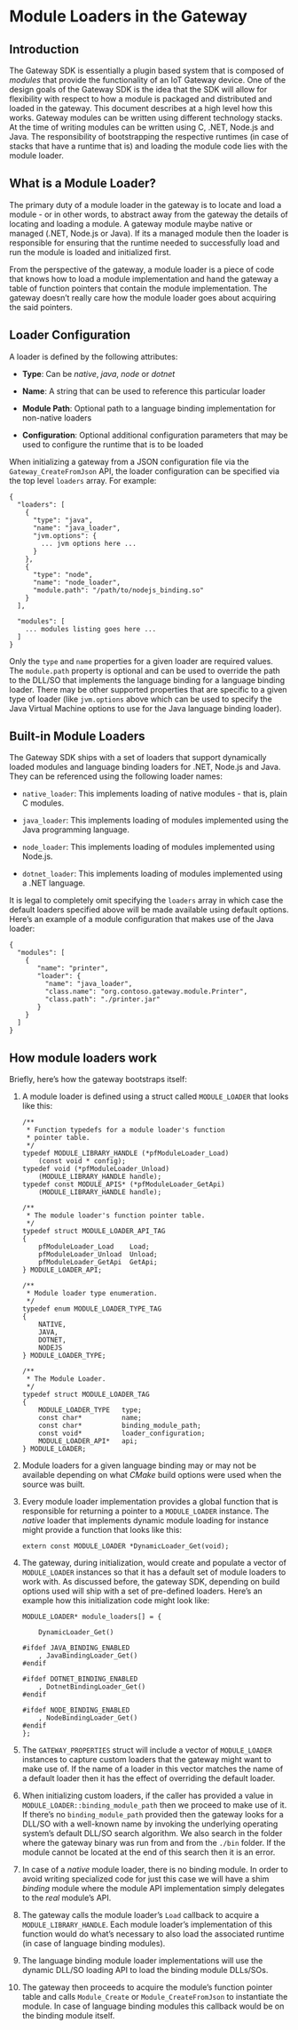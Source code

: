 Module Loaders in the Gateway
=============================

Introduction
------------

The Gateway SDK is essentially a plugin based system that is composed of
*modules* that provide the functionality of an IoT Gateway device. One of the
design goals of the Gateway SDK is the idea that the SDK will allow for
flexibility with respect to how a module is packaged and distributed and loaded
in the gateway. This document describes at a high level how this works. Gateway
modules can be written using different technology stacks. At the time of writing
modules can be written using C, .NET, Node.js and Java. The responsibility of
bootstrapping the respective runtimes (in case of stacks that have a runtime
that is) and loading the module code lies with the module loader.

What is a Module Loader?
------------------------

The primary duty of a module loader in the gateway is to locate and load a
module - or in other words, to abstract away from the gateway the details of
locating and loading a module. A gateway module maybe native or managed (.NET,
Node.js or Java). If its a managed module then the loader is responsible for
ensuring that the runtime needed to successfully load and run the module is
loaded and initialized first.

From the perspective of the gateway, a module loader is a piece of code that
knows how to load a module implementation and hand the gateway a table of
function pointers that contain the module implementation. The gateway doesn’t
really care how the module loader goes about acquiring the said pointers.

Loader Configuration
--------------------

A loader is defined by the following attributes:

-   **Type**: Can be *native*, *java*, *node* or *dotnet*

-   **Name**: A string that can be used to reference this particular loader

-   **Module Path**: Optional path to a language binding implementation for
    non-native loaders

-   **Configuration**: Optional additional configuration parameters that may be
    used to configure the runtime that is to be loaded

When initializing a gateway from a JSON configuration file via the
`Gateway_CreateFromJson` API, the loader configuration can be specified via the
top level `loaders` array. For example:

~~~~~~~~~~~~~~~~~~~~~~~~~~~~~~~~~~~~~~~~~~~~~~~~~~~~~~~~~~~~~~~~~~~~~~~~~~~~~~~~
{
  "loaders": [
    {
      "type": "java",
      "name": "java_loader",
      "jvm.options": {
        ... jvm options here ...
      }
    },
    {
      "type": "node",
      "name": "node_loader",
      "module.path": "/path/to/nodejs_binding.so"
    }
  ],

  "modules": [
    ... modules listing goes here ...
  ]
}
~~~~~~~~~~~~~~~~~~~~~~~~~~~~~~~~~~~~~~~~~~~~~~~~~~~~~~~~~~~~~~~~~~~~~~~~~~~~~~~~

Only the `type` and `name` properties for a given loader are required values.
The `module.path` property is optional and can be used to override the path to
the DLL/SO that implements the language binding for a language binding loader.
There may be other supported properties that are specific to a given type of
loader (like `jvm.options` above which can be used to specify the Java Virtual
Machine options to use for the Java language binding loader).

Built-in Module Loaders
-----------------------

The Gateway SDK ships with a set of loaders that support dynamically loaded
modules and language binding loaders for .NET, Node.js and Java. They can be
referenced using the following loader names:

-   `native_loader`: This implements loading of native modules - that is, plain
    C modules.

-   `java_loader`: This implements loading of modules implemented using the Java
    programming language.

-   `node_loader`: This implements loading of modules implemented using Node.js.

-   `dotnet_loader`: This implements loading of modules implemented using a .NET
    language.

It is legal to completely omit specifying the `loaders` array in which case the
default loaders specified above will be made available using default options.
Here’s an example of a module configuration that makes use of the Java loader:

~~~~~~~~~~~~~~~~~~~~~~~~~~~~~~~~~~~~~~~~~~~~~~~~~~~~~~~~~~~~~~~~~~~~~~~~~~~~~~~~
{
  "modules": [
    {
       "name": "printer",
       "loader": {
         "name": "java_loader",
         "class.name": "org.contoso.gateway.module.Printer",
         "class.path": "./printer.jar"
       }
    }
  ]
}
~~~~~~~~~~~~~~~~~~~~~~~~~~~~~~~~~~~~~~~~~~~~~~~~~~~~~~~~~~~~~~~~~~~~~~~~~~~~~~~~

How module loaders work
-----------------------

Briefly, here’s how the gateway bootstraps itself:

1.  A module loader is defined using a struct called `MODULE_LOADER` that looks
    like this:

    ~~~~~~~~~~~~~~~~~~~~~~~~~~~~~~~~~~~~~~~~~~~~~~~~~~~~~~~~~~~~~~~~~~~~~~~~~~~~
    /**
     * Function typedefs for a module loader's function
     * pointer table.
     */
    typedef MODULE_LIBRARY_HANDLE (*pfModuleLoader_Load)
        (const void * config);
    typedef void (*pfModuleLoader_Unload)
        (MODULE_LIBRARY_HANDLE handle);
    typedef const MODULE_APIS* (*pfModuleLoader_GetApi)
        (MODULE_LIBRARY_HANDLE handle);

    /**
     * The module loader's function pointer table.
     */
    typedef struct MODULE_LOADER_API_TAG
    {
        pfModuleLoader_Load    Load;
        pfModuleLoader_Unload  Unload;
        pfModuleLoader_GetApi  GetApi;
    } MODULE_LOADER_API;

    /**
     * Module loader type enumeration.
     */
    typedef enum MODULE_LOADER_TYPE_TAG
    {
        NATIVE,
        JAVA,
        DOTNET,
        NODEJS
    } MODULE_LOADER_TYPE;

    /**
     * The Module Loader.
     */
    typedef struct MODULE_LOADER_TAG
    {
        MODULE_LOADER_TYPE   type;
        const char*          name;
        const char*          binding_module_path;
        const void*          loader_configuration;
        MODULE_LOADER_API*   api;
    } MODULE_LOADER;
    ~~~~~~~~~~~~~~~~~~~~~~~~~~~~~~~~~~~~~~~~~~~~~~~~~~~~~~~~~~~~~~~~~~~~~~~~~~~~

2.  Module loaders for a given language binding may or may not be available
    depending on what *CMake* build options were used when the source was built.

3.  Every module loader implementation provides a global function that is
    responsible for returning a pointer to a `MODULE_LOADER` instance. The
    *native* loader that implements dynamic module loading for instance might
    provide a function that looks like this:

    ~~~~~~~~~~~~~~~~~~~~~~~~~~~~~~~~~~~~~~~~~~~~~~~~~~~~~~~~~~~~~~~~~~~~~~~~~~~~
    extern const MODULE_LOADER *DynamicLoader_Get(void);
    ~~~~~~~~~~~~~~~~~~~~~~~~~~~~~~~~~~~~~~~~~~~~~~~~~~~~~~~~~~~~~~~~~~~~~~~~~~~~

4.  The gateway, during initialization, would create and populate a vector of
    `MODULE_LOADER` instances so that it has a default set of module loaders to
    work with. As discussed before, the gateway SDK, depending on build options
    used will ship with a set of pre-defined loaders. Here’s an example how this
    initialization code might look like:

    ~~~~~~~~~~~~~~~~~~~~~~~~~~~~~~~~~~~~~~~~~~~~~~~~~~~~~~~~~~~~~~~~~~~~~~~~~~~~
    MODULE_LOADER* module_loaders[] = {

        DynamicLoader_Get()

    #ifdef JAVA_BINDING_ENABLED
        , JavaBindingLoader_Get()
    #endif

    #ifdef DOTNET_BINDING_ENABLED
        , DotnetBindingLoader_Get()
    #endif

    #ifdef NODE_BINDING_ENABLED
        , NodeBindingLoader_Get()
    #endif
    };
    ~~~~~~~~~~~~~~~~~~~~~~~~~~~~~~~~~~~~~~~~~~~~~~~~~~~~~~~~~~~~~~~~~~~~~~~~~~~~

5.  The `GATEWAY_PROPERTIES` struct will include a vector of `MODULE_LOADER`
    instances to capture custom loaders that the gateway might want to make use
    of. If the name of a loader in this vector matches the name of a default
    loader then it has the effect of overriding the default loader.

6.  When initializing custom loaders, if the caller has provided a value in
    `MODULE_LOADER::binding_module_path` then we proceed to make use of it. If
    there’s no `binding_module_path` provided then the gateway looks for a
    DLL/SO with a well-known name by invoking the underlying operating system’s
    default DLL/SO search algorithm. We also search in the folder where the
    gateway binary was run from and from the `./bin` folder. If the module
    cannot be located at the end of this search then it is an error.

7.  In case of a *native* module loader, there is no binding module. In order to
    avoid writing specialized code for just this case we will have a shim
    *binding* module where the module API implementation simply delegates to the
    *real* module’s API.

8.  The gateway calls the module loader’s `Load` callback to acquire a
    `MODULE_LIBRARY_HANDLE`. Each module loader’s implementation of this
    function would do what’s necessary to also load the associated runtime (in
    case of language binding modules).

9.  The language binding module loader implementations will use the dynamic
    DLL/SO loading API to load the binding module DLLs/SOs.

10. The gateway then proceeds to acquire the module’s function pointer table and
    calls `Module_Create` or `Module_CreateFromJson` to instantiate the module.
    In case of language binding modules this callback would be on the binding
    module itself.

 
-

 
